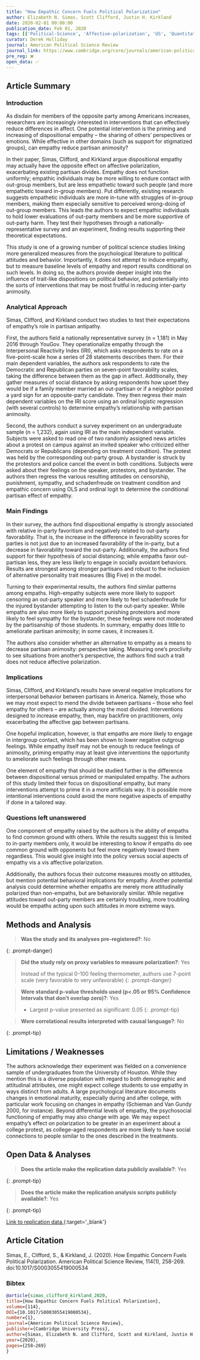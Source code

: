 ```yaml
---
title: "How Empathic Concern Fuels Political Polarization"
author: Elizabeth N. Simas, Scott Clifford, Justin H. Kirkland
date: 2020-02-01 00:00:00
publication_date: Feb 01, 2020
tags: [['Political-Science', 'Affective-polarization', 'US', 'Quantitative', 'Experimental', 'Descriptive']]
curator: Derek Holliday
journal: American Political Science Review
journal_link: https://www.cambridge.org/core/journals/american-political-science-review/article/how-empathic-concern-fuels-political-polarization/8115DB5BDE548FF6AB04DA661F83785E
pre_reg: ❌
open_data: ✅
---
```


## Article Summary

### Introduction ###

As disdain for members of the opposite party among Americans increases, researchers are increasingly interested in interventions that can effectively reduce differences in affect. One potential intervention is the priming and increasing of dispositional empathy – the sharing of others’ perspectives or emotions. While effective in other domains (such as support for stigmatized groups), can empathy reduce partisan animosity?

In their paper, Simas, Clifford, and Kirkland argue dispositional empathy may actually have the opposite effect on affective polarization, exacerbating existing partisan divides. Empathy does not function uniformly; empathic individuals may be more willing to endure contact with out-group members, but are less empathetic toward such people (and more empathetic toward in-group members). Put differently, existing research suggests empathetic individuals are more in-tune with struggles of in-group members, making them especially sensitive to perceived wrong-doing of out-group members. This leads the authors to expect empathic individuals to hold lower evaluations of out-party members and be more supportive of out-party harm. They test their hypotheses through a nationally-representative survey and an experiment, finding results supporting their theoretical expectations.

This study is one of a growing number of political science studies linking more generalized measures from the psychological literature to political attitudes and behavior. Importantly, it does not attempt to induce empathy, but to measure baseline levels of empathy and report results conditional on such levels. In doing so, the authors provide deeper insight into the influence of trait-like dispositions on political behavior, and potentially into the sorts of interventions that may be most fruitful in reducing inter-party animosity.

### Analytical Approach ###

Simas, Clifford, and Kirkland conduct two studies to test their expectations of empathy’s role in partisan antipathy.

First, the authors field a nationally representative survey (n = 1,181) in May 2016 through YouGov. They operationalize empathy through the Interpersonal Reactivity Index (IRI), which asks respondents to rate on a five-point-scale how a series of 28 statements describes them. For their main dependent variables, the authors ask respondents to rate the Democratic and Republican parties on seven-point favorability scales, taking the difference between them as the gap in affect. Additionally, they gather measures of social distance by asking respondents how upset they would be if a family member married an out-partisan or if a neighbor posted a yard sign for an opposite-party candidate. They then regress their main dependent variables on the IRI score using an ordinal logistic regression (with several controls) to determine empathy’s relationship with partisan animosity.

Second, the authors conduct a survey experiment on an undergraduate sample (n = 1,232), again using IRI as the main independent variable. Subjects were asked to read one of two randomly assigned news articles about a protest on campus against an invited speaker who criticized either Democrats or Republicans (depending on treatment condition). The protest was held by the corresponding out-party group. A bystander is struck by the protestors and police cancel the event in both conditions. Subjects were asked about their feelings on the speaker, protestors, and bystander. The authors then regress the various resulting attitudes on censorship, punishment, sympathy, and schadenfreude on treatment condition and empathic concern using OLS and ordinal logit to determine the conditional partisan effect of empathy.

### Main Findings ###

In their survey, the authors find dispositional empathy is strongly associated with relative in-party favoritism and negatively related to out-party favorability. That is, the increase in the difference in favorability scores for parties is not just due to an increased favorability of the in-party, but a decrease in favorability toward the out-party. Additionally, the authors find support for their hypothesis of social distancing; while empaths favor out-partisan less, they are less likely to engage in socially avoidant behaviors. Results are strongest among stronger partisans and robust to the inclusion of alternative personality trait measures (Big Five) in the model.

Turning to their experimental results, the authors find similar patterns among empaths. High-empathy subjects were more likely to support censoring an out-party speaker and more likely to feel schadenfreude for the injured bystander attempting to listen to the out-party speaker. While empaths are also more likely to support punishing protestors and more likely to feel sympathy for the bystander, these feelings were not moderated by the partisanship of those students. In summary, empathy does little to ameliorate partisan animosity; in some cases, it increases it.

The authors also consider whether an alternative to empathy as a means to decrease partisan animosity: perspective taking. Measuring one’s proclivity to see situations from another’s perspective, the authors find such a trait does not reduce affective polarization.  

### Implications ###

Simas, Clifford, and Kirkland’s results have several negative implications for interpersonal behavior between partisans in America. Namely, those who we may most expect to mend the divide between partisans – those who feel empathy for others – are actually among the most divided. Interventions designed to increase empathy, then, may backfire on practitioners, only exacerbating the affective gap between partisans.

One hopeful implication, however, is that empaths are more likely to engage in intergroup contact, which has been shown to lower negative outgroup feelings. While empathy itself may not be enough to  reduce feelings of animosity, priming empathy may at least give interventions the opportunity to ameliorate such feelings through other means.

One element of empathy that should be studied further is the difference between dispositional versus primed or manipulated empathy. The authors of this study limited their focus on dispositional empathy, but many interventions attempt to prime it in a more artificials way. It is possible more intentional interventions could avoid the more negative aspects of empathy if done in a tailored way.

### Questions left unanswered ###

One component of empathy raised by the authors is the ability of empaths to find common ground with others. While the results suggest this is limited to in-party members only, it would be interesting to know if empaths do see common ground with opponents but feel more negatively toward them regardless. This would give insight into the policy versus social aspects of empathy vis a vis affective polarization.

Additionally, the authors focus their outcome measures mostly on attitudes, but mention potential behavioral implications for empathy. Another potential analysis could determine whether empaths are merely more attitudinally polarized than non-empaths, but are behaviorally similar. While negative attitudes toward out-party members are certainly troubling, more troubling would be empaths acting upon such attitudes in more extreme ways.


## Methods and Analysis

> **Was the study and its analyses pre-registered?**: No
> 
{: .prompt-danger}

> **Did the study rely on proxy variables to measure polarization?**: Yes
> 
> 
> Instead of the typical 0-100 feeling thermometer, authors use 7-point scale (very favorable to very unfavorable)
{: .prompt-danger}


> **Were standard p-value thresholds used (p<.05 or 95% Confidence Intervals that don’t overlap zero)?**: Yes
> 
> - Largest p-value presented as significant: 0.05
{: .prompt-tip}

> **Were correlational results interpreted with causal language?**: No
> 
{: .prompt-tip}

## Limitations / Weaknesses

The authors acknowledge their experiment was fielded on a convenience sample of undergraduates from the University of Houston. While they mention this is a diverse population with regard to both demographic and attitudinal attributes, one might expect college students to use empathy in ways distinct from adults. A large psychological literature documents changes in emotional maturity, especially during and after college, with particular work focusing on changes in empathy (Schieman and Van Gundy 2000, for instance). Beyond differential levels of empathy, the psychosocial functioning of empathy may also change with age. We may expect empathy’s effect on polarization to be greater in an experiment about a college protest, as college-aged respondents are more likely to have social connections to people similar to the ones described in the treatments. 

## Open Data & Analyses

> **Does the article make the replication data publicly available?**: Yes
> 
{: .prompt-tip}

> **Does the article make the replication analysis scripts publicly available?**: Yes
> 
{: .prompt-tip}


[Link to replication data.](https://doi.org/10.7910/DVN/RJL2DK){:target='_blank'}

## Article Citation

Simas, E., Clifford, S., & Kirkland, J. (2020). How Empathic Concern Fuels Political Polarization. American Political Science Review, 114(1), 258-269. doi:10.1017/S0003055419000534

### Bibtex

```bibtex
@article{simas_clifford_kirkland_2020,
title={How Empathic Concern Fuels Political Polarization},
volume={114},
DOI={10.1017/S0003055419000534},
number={1}, 
journal={American Political Science Review}, 
publisher={Cambridge University Press}, 
author={Simas, Elizabeth N. and Clifford, Scott and Kirkland, Justin H.}, 
year={2020}, 
pages={258–269}
}

```

